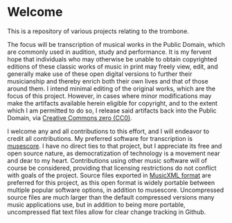 # Welcome

This is a repository of various projects relating to the trombone.

The focus will be transcription of musical works in the Public Domain, which are commonly used in audition, study and performance. It is my fervent hope that individuals who may otherwise be unable to obtain copyrighted editions of these classic works of music in print may freely view, edit, and generally make use of these open digital versions to further their musicianship and thereby enrich both their own lives and that of those around them. I intend minimal editing of the original works, which are the focus of this project. However, in cases where minor modifications may make the artifacts available herein eligible for copyright, and to the extent which I am permitted to do so, I release said artifacts back into the Public Domain, via [Creative Commons zero (CC0)](https://en.wikipedia.org/wiki/Creative_Commons_license#Zero_/_public_domain). 

I welcome any and all contributions to this effort, and I will endeavor to credit all contributions. My preferred software for transcription is [musescore](https://musescore.org/en). I have no direct ties to that project, but I appreciate its free and open source nature, as democratization of technology is a movement near and dear to my heart. Contributions using other music software will of course be considered, providing that licensing restrictions do not conflict with goals of the project. Source files exported in [MusicXML format](https://www.musicxml.com/) are preferred for this project, as this open format is widely portable between multiple popular software options, in addition to musescore. Uncompressed source files are much larger than the default compressed versions many music applications use, but in addition to being more portable, uncompressed flat text files allow for clear change tracking in Github.
